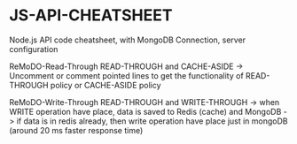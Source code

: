 # JS-API-CHEATSHEET
Node.js API code cheatsheet, with MongoDB Connection, server configuration

ReMoDO-Read-Through
READ-THROUGH and CACHE-ASIDE
-> Uncomment or comment pointed lines to get the functionality of READ-THROUGH policy or CACHE-ASIDE policy

ReMoDO-Write-Through
READ-THROUGH and WRITE-THROUGH
-> when WRITE operation have place, data is saved to Redis (cache) and MongoDB
-> if data is in redis already, then write operation have place just in mongoDB (around 20 ms faster response time)